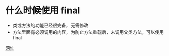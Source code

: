 # 什么时候使用 final

- 类或方法的功能已经很完备，无需修改
- 方法里面有必须调用的内容，为防止方法重载后，未调用父类方法，可以使用final

[网址](https://swifter.tips/final/)

